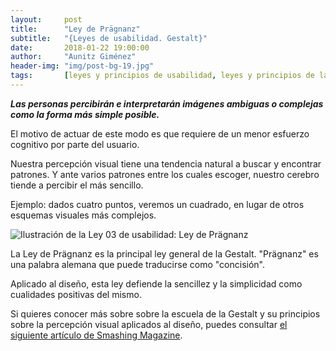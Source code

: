 ```yaml
---
layout:     post
title:      "Ley de Prägnanz"
subtitle:   "{Leyes de usabilidad. Gestalt}"
date:       2018-01-22 19:00:00
author:     "Aunitz Giménez"
header-img: "img/post-bg-19.jpg"
tags:       [leyes y principios de usabilidad, leyes y principios de la Gestalt]
---
```


<p><em><strong>Las personas percibirán e interpretarán imágenes ambiguas o complejas como la forma más simple posible.</strong></em></p>

<p>El motivo de actuar de este modo es que requiere de un menor esfuerzo cognitivo por parte del usuario.</p>

<p>Nuestra percepción visual tiene una tendencia natural a buscar y encontrar patrones. Y ante varios patrones entre los cuales escoger, nuestro cerebro tiende a percibir el más sencillo.</p>

<p>Ejemplo: dados cuatro puntos, veremos un cuadrado, en lugar de otros esquemas visuales más complejos.</p>

<p><img src="{{ site.baseurl }}/img/ley-04-ley-de-pragnanz.png" alt="Ilustración de la Ley 03 de usabilidad: Ley de Prägnanz"></p>

<p>La Ley de Prägnanz es la principal ley general de la Gestalt. "Prägnanz" es una palabra alemana que puede traducirse como "concisión".</p>

<p>Aplicado al diseño, esta ley defiende la sencillez y la simplicidad como cualidades positivas del mismo.</p>

<p>Si quieres conocer más sobre sobre la escuela de la Gestalt y su principios sobre la percepción visual aplicados al diseño, puedes consultar <a href="https://www.smashingmagazine.com/2014/03/design-principles-visual-perception-and-the-principles-of-gestalt/" target="_blank" rel="noopener noreferrer">el siguiente artículo de Smashing Magazine</a>.</p>